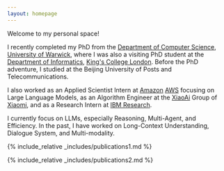 ```yaml
---
layout: homepage
---
```


Welcome to my personal space! 

I recently completed my PhD from the [Department of Computer Science](https://warwick.ac.uk/fac/sci/dcs/), [University of Warwick](https://warwick.ac.uk/), where I was also a visiting PhD student at the [Department of Informatics](https://www.kcl.ac.uk/informatics), [King's College London](https://www.kcl.ac.uk/).
Before the PhD adventure, I studied at the Beijing University of Posts and Telecommunications. 

I also worked as an Applied Scientist Intern at [Amazon](https://www.amazon.science/) [AWS](https://aws.amazon.com/) focusing on Large Language Models, as an Algorithm Engineer at the [XiaoAi](https://xiaoai.mi.com/) Group of [Xiaomi](https://www.mi.com/global/), and as a Research Intern at [IBM Research](https://research.ibm.com/).

I currently focus on LLMs, especially Reasoning, Multi-Agent, and Efficiency. In the past, I have worked on Long-Context Understanding, Dialogue System, and Multi-modality.

{% include_relative _includes/publications1.md %}

{% include_relative _includes/publications2.md %}
